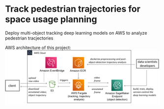 # Track pedestrian trajectories for space usage planning
Deploy multi-object tracking deep learning models on AWS to analyze pedestrian tracjectories

AWS architecture of this project:
![](assets/aws-service-architecture.png)
